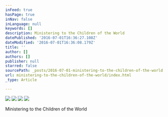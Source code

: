 ```yaml
---
inFeed: true
hasPage: true
inNav: false
inLanguage: null
keywords: []
description: Ministering to the Children of the World
datePublished: '2016-07-01T16:36:27.108Z'
dateModified: '2016-07-01T16:36:08.179Z'
title: ''
author: []
authors: []
publisher: null
starred: false
sourcePath: _posts/2016-07-01-ministering-to-the-children-of-the-world.md
url: ministering-to-the-children-of-the-world/index.html
_type: Article

---
```

![](https://the-grid-user-content.s3-us-west-2.amazonaws.com/a3b41500-e389-4412-940a-42eeeaa6b255.jpg)
![](https://the-grid-user-content.s3-us-west-2.amazonaws.com/373dfed4-f02d-4f5f-817a-4a05f3f0b646.jpg)
![](https://the-grid-user-content.s3-us-west-2.amazonaws.com/58d0aa67-7cfa-49ac-a000-2dfe23591a25.jpg)
![](https://the-grid-user-content.s3-us-west-2.amazonaws.com/6d4a6f01-6607-4407-a0fa-46c6e5eba96f.jpg)

Ministering to the Children of the World